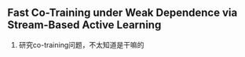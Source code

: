 ## Fast Co-Training under Weak Dependence via Stream-Based Active Learning
1. 研究co-training问题，不太知道是干嘛的